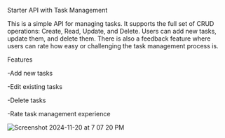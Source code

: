 Starter API with Task Management


This is a simple API for managing tasks. It supports the full set of CRUD operations: Create, Read, Update, and Delete. Users can add new tasks, update them, and delete them. There is also a feedback feature where users can rate how easy or challenging the task management process is.

Features

-Add new tasks

-Edit existing tasks

-Delete tasks

-Rate task management experience


![Screenshot 2024-11-20 at 7 07 20 PM](https://github.com/user-attachments/assets/d528f756-f94f-4773-ba54-3e5a83a2e41f)

